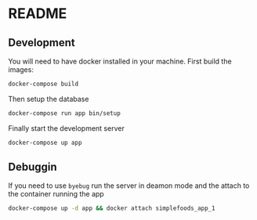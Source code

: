 # README

## Development

You will need to have docker installed in your machine. First build the images:

```bash
docker-compose build
```

Then setup the database

```bash
docker-compose run app bin/setup
```

Finally start the development server

```bash
docker-compose up app
```

## Debuggin

If you need to use `byebug` run the server in deamon mode and the attach to the container running the app

```bash
docker-compose up -d app && docker attach simplefoods_app_1
```
